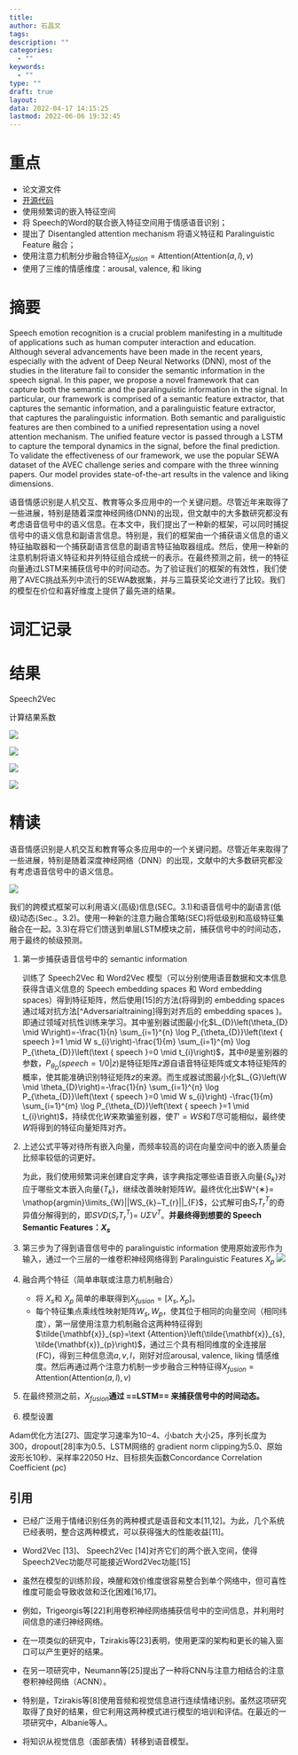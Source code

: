 ```yaml
---
title: 
author: 石昌文
tags: 
description: ""
categories:
  - ""
keywords:
  - ""
type: ""
draft: true
layout: 
data: 2022-04-17 14:15:25
lastmod: 2022-06-06 19:32:45
---
```


# 重点

- 论文源文件
- [开源代码](https://github.com/glam-imperial/semantic_speech_emotion_recognition)
- 使用频繁词的嵌入特征空间
- 将 Speech的Word的联合嵌入特征空间用于情感语音识别；
- 提出了 Disentangled attention mechanism 将语义特征和 Paralinguistic Feature 融合；
- 使用注意力机制分步融合特征$X_{fusion}=\text {Attention}\left(\text {Attention}\left(a, l\right), v\right)$
- 使用了三维的情感维度：arousal, valence, 和 liking

# 摘要

Speech emotion recognition is a crucial problem manifesting in a multitude of applications such as human computer interaction and education. Although several advancements have been made in the recent years, especially with the advent of Deep Neural Networks (DNN), most of the studies in the literature fail to consider the semantic information in the speech signal. In this paper, we propose a novel framework that can capture both the semantic and the paralinguistic information in the signal. In particular, our framework is comprised of a semantic feature extractor, that captures the semantic information, and a paralinguistic feature extractor, that captures the paralinguistic information. Both semantic and paraliguistic features are then combined to a unified representation using a novel attention mechanism. The unified feature vector is passed through a LSTM to capture the temporal dynamics in the signal, before the final prediction. To validate the effectiveness of our framework, we use the popular SEWA dataset of the AVEC challenge series and compare with the three winning papers. Our model provides state-of-the-art results in the valence and liking dimensions.

语音情感识别是人机交互、教育等众多应用中的一个关键问题。尽管近年来取得了一些进展，特别是随着深度神经网络(DNN)的出现，但文献中的大多数研究都没有考虑语音信号中的语义信息。在本文中，我们提出了一种新的框架，可以同时捕捉信号中的语义信息和副语言信息。特别是，我们的框架由一个捕获语义信息的语义特征抽取器和一个捕获副语言信息的副语言特征抽取器组成。然后，使用一种新的注意机制将语义特征和并列特征组合成统一的表示。在最终预测之前，统一的特征向量通过LSTM来捕获信号中的时间动态。为了验证我们的框架的有效性，我们使用了AVEC挑战系列中流行的SEWA数据集，并与三篇获奖论文进行了比较。我们的模型在价位和喜好维度上提供了最先进的结果。

# 词汇记录

# 结果

Speech2Vec

计算结果系数

![]({5}_Speech%20Emotion%20Recognition%20Using%20Semantic%20Information@tzirakisSpeechEmotionRecognition2021.assets/image-20220417161416.png)

![]({5}_Speech%20Emotion%20Recognition%20Using%20Semantic%20Information@tzirakisSpeechEmotionRecognition2021.assets/image-20220417161252.png)

![]({5}_Speech%20Emotion%20Recognition%20Using%20Semantic%20Information@tzirakisSpeechEmotionRecognition2021.assets/image-20220417161340.png)

![]({5}_Speech%20Emotion%20Recognition%20Using%20Semantic%20Information@tzirakisSpeechEmotionRecognition2021.assets/image-20220417161312.png)

# 精读

语音情感识别是人机交互和教育等众多应用中的一个关键问题。尽管近年来取得了一些进展，特别是随着深度神经网络（DNN）的出现，文献中的大多数研究都没有考虑语音信号中的语义信息。

![]({5}_Speech%20Emotion%20Recognition%20Using%20Semantic%20Information@tzirakisSpeechEmotionRecognition2021.assets/image-20220304005759.png)

我们的跨模式框架可以利用语义(高级)信息(SEC。3.1)和语音信号中的副语言(低级)动态(Sec.。3.2)。使用一种新的注意力融合策略(SEC)将低级别和高级特征集融合在一起。3.3)在将它们馈送到单层LSTM模块之前，捕获信号中的时间动态，用于最终的帧级预测。

1. 第一步捕获语音信号中的 semantic information

	训练了 Speech2Vec 和 Word2Vec 模型（可以分别使用语音数据和文本信息获得含语义信息的 Speech embedding  spaces 和 Word embedding  spaces）得到特征矩阵，然后使用[15]的方法(将得到的 embedding  spaces 通过域对抗方法[^Adversarialtraining]得到对齐后的 embedding  spaces )。即通过领域对抗性训练来学习。其中鉴别器试图最小化$L_{D}\left(\theta_{D} \mid W\right)=-\frac{1}{n} \sum_{i=1}^{n} \log P_{\theta_{D}}\left(\text { speech }=1 \mid W s_{i}\right)-\frac{1}{m} \sum_{i=1}^{m} \log P_{\theta_{D}}\left(\text { speech }=0 \mid t_{i}\right)$，其中$θ$是鉴别器的参数，$P_{\theta_{D}}(speech=1/0|z)$是特征矩阵$z$源自语音特征矩阵或文本特征矩阵的概率，使其能准确识别特征矩阵$z$的来源。而生成器试图最小化$L_{G}\left(W \mid \theta_{D}\right)=-\frac{1}{n} \sum_{i=1}^{n} \log P_{\theta_{D}}\left(\text { speech }=0 \mid W s_{i}\right) -\frac{1}{m} \sum_{i=1}^{m} \log P_{\theta_{D}}\left(\text { speech }=1 \mid t_{i}\right)$，持续优化$W$来欺骗鉴别器，使$T'=WS$和$T$尽可能相似，最终使$W$将得到的特征向量矩阵对齐。

2. 上述公式平等对待所有嵌入向量，而频率较高的词在向量空间中的嵌入质量会比频率较低的词更好。

	为此，我们使用频繁词来创建自定字典，该字典指定哪些语音嵌入向量{$S_{k}$}对应于哪些文本嵌入向量{$T_{k}$}，继续改善映射矩阵$W$。最终优化出$W^{∗}= \mathop{argmin}\limits_{W}||WS_{k}−T_{r}||_{F}$，公式解可由$S_{r} T_{r}^{T}$的奇异值分解得到的，即$S V D\left(S_{r} T_{r}^{T}\right)=$ $U \Sigma V^{T}$。**并最终得到想要的 Speech Semantic Features：$X_{s}$** 

3. 第三步为了得到语音信号中的 paralinguistic information
	使用原始波形作为输入，通过一个三层的一维卷积神经网络得到 Paralinguistic Features $X_{p}$ ![]({5}_Speech%20Emotion%20Recognition%20Using%20Semantic%20Information@tzirakisSpeechEmotionRecognition2021.assets/image-20220304012843.png)

4. 融合两个特征（简单串联或注意力机制融合）

    - 将 $X_{s}$和 $X_{p}$  简单的串联得到$X_{fusion}=[X_{s},X_{p}]$。
    - 每个特征集点乘线性映射矩阵$W_{s},W_{p}$，使其位于相同的向量空间（相同纬度），第一层使用注意力机制融合这两种特征得到$\tilde{\mathbf{x}}_{sp}=\text {Attention}\left(\tilde{\mathbf{x}}_{s}, \tilde{\mathbf{x}}_{p}\right)$，通过三个具有相同维度的全连接层(FC)，得到三种信息流$a,v,l$，刚好对应arousal, valence, liking 情感维度。然后再通过两个注意力机制一步步融合三种特征得$X_{fusion}=\text {Attention}\left(\text {Attention}\left(a, l\right), v\right)$

5. 在最终预测之前，$X_{fusion}$**通过 ==LSTM== 来捕获信号中的时间动态。**

6. 模型设置

Adam优化方法[27]、固定学习速率为10−4、小batch 大小25，序列长度为300，dropout[28]率为0.5、LSTM网络的 gradient norm clipping为5.0、原始波形长10秒、采样率22050 Hz、目标损失函数Concordance Correlation Coefficient (ρc)

## 引用

- 已经广泛用于情绪识别任务的两种模式是语音和文本[11,12]。为此，几个系统已经表明，整合这两种模式，可以获得强大的性能收益[11]。

- Word2Vec [13]、 Speech2Vec [14]对齐它们的两个嵌入空间，使得Speech2Vec功能尽可能接近Word2Vec功能[15]

- 虽然在模型的训练阶段，唤醒和效价维度很容易整合到单个网络中，但可喜性维度可能会导致收敛和泛化困难[16,17]。

- 例如，Trigeorgis等[22]利用卷积神经网络捕获信号中的空间信息，并利用时间信息的递归神经网络。

- 在一项类似的研究中，Tzirakis等[23]表明，使用更深的架构和更长的输入窗口可以产生更好的结果。

- 在另一项研究中，Neumann等[25]提出了一种将CNN与注意力相结合的注意卷积神经网络（ACNN）。

- 特别是，Tzirakis等[8]使用音频和视觉信息进行连续情绪识别。虽然这项研究取得了良好的结果，但它利用这两种模式进行模型的培训和评估。在最近的一项研究中，Albanie等人。

- 将知识从视觉信息（面部表情）转移到语音模型。

